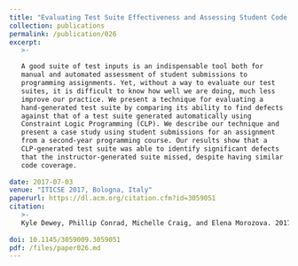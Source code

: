 ```yaml
---
title: "Evaluating Test Suite Effectiveness and Assessing Student Code via Constraint Logic Programming"
collection: publications
permalink: /publication/026
excerpt:
   >-   

   A good suite of test inputs is an indispensable tool both for
   manual and automated assessment of student submissions to
   programming assignments. Yet, without a way to evaluate our test
   suites, it is difficult to know how well we are doing, much less
   improve our practice. We present a technique for evaluating a
   hand-generated test suite by comparing its ability to find defects
   against that of a test suite generated automatically using
   Constraint Logic Programming (CLP). We describe our technique and
   present a case study using student submissions for an assignment
   from a second-year programming course. Our results show that a
   CLP-generated test suite was able to identify significant defects
   that the instructor-generated suite missed, despite having similar
   code coverage.
   
date: 2017-07-03
venue: "ITICSE 2017, Bologna, Italy"
paperurl: https://dl.acm.org/citation.cfm?id=3059051
citation:
   >-
   Kyle Dewey, Phillip Conrad, Michelle Craig, and Elena Morozova. 2017. Evaluating Test Suite Effectiveness and Assessing Student Code via Constraint Logic Programming. In Proceedings of the 2017 ACM Conference on Innovation and Technology in Computer Science Education (ITiCSE '17). ACM, New York, NY, USA, 317-322. 
   
doi: 10.1145/3059009.3059051 
pdf: /files/paper026.md
---
```


